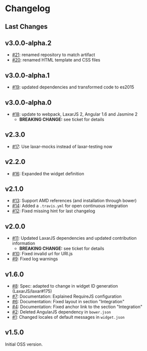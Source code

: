 # Changelog

## Last Changes


## v3.0.0-alpha.2

- [#21](https://github.com/LaxarJS/laxar-markdown-display-widget/issues/21): renamed repository to match artifact
- [#20](https://github.com/LaxarJS/laxar-markdown-display-widget/issues/20): renamed HTML template and CSS files


## v3.0.0-alpha.1

- [#19](https://github.com/LaxarJS/laxar-markdown-display-widget/issues/19): updated dependencies and transformed code to es2015


## v3.0.0-alpha.0

- [#18](https://github.com/LaxarJS/laxar-markdown-display-widget/issues/18): update to webpack, LaxarJS 2, Angular 1.6 and Jasmine 2
    + **BREAKING CHANGE:** see ticket for details


## v2.3.0

- [#17](https://github.com/LaxarJS/laxar-markdown-display-widget/issues/17): Use laxar-mocks instead of laxar-testing now


## v2.2.0

- [#16](https://github.com/LaxarJS/laxar-markdown-display-widget/issues/16): Expanded the widget definition


## v2.1.0

- [#13](https://github.com/LaxarJS/laxar-markdown-display-widget/issues/13): Support AMD references (and installation through bower)
- [#14](https://github.com/LaxarJS/laxar-markdown-display-widget/issues/14): Added a `.travis.yml` for open continuous integration
- [#12](https://github.com/LaxarJS/laxar-markdown-display-widget/issues/12): Fixed missing hint for last changelog


## v2.0.0

- [#11](https://github.com/LaxarJS/laxar-markdown-display-widget/issues/11): Updated LaxarJS dependencies and updated contribution information
  + **BREAKING CHANGE:** see ticket for details
- [#10](https://github.com/LaxarJS/laxar-markdown-display-widget/issues/10): Fixed invalid url for URI.js
- [#9](https://github.com/LaxarJS/laxar-markdown-display-widget/issues/9): Fixed log warnings


## v1.6.0

- [#8](https://github.com/LaxarJS/laxar-markdown-display-widget/issues/8): Spec: adapted to change in widget ID generation (LaxarJS/laxar#175)
- [#7](https://github.com/LaxarJS/laxar-markdown-display-widget/issues/7): Documentation: Explained RequireJS configuration
- [#6](https://github.com/LaxarJS/laxar-markdown-display-widget/issues/6): Documentation: Fixed layout in section "Integration"
- [#4](https://github.com/LaxarJS/laxar-markdown-display-widget/issues/4): Documentation: Fixed anchor link to the section "Integration"
- [#2](https://github.com/LaxarJS/laxar-markdown-display-widget/issues/2): Deleted AngularJS dependency in `bower.json`
- [#1](https://github.com/LaxarJS/laxar-markdown-display-widget/issues/1): Changed locales of default messages in `widget.json`


## v1.5.0

Initial OSS version.
